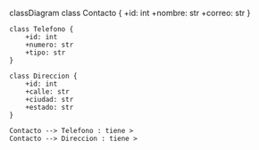 classDiagram
    class Contacto {
        +id: int
        +nombre: str
        +correo: str
    }

    class Telefono {
        +id: int
        +numero: str
        +tipo: str
    }

    class Direccion {
        +id: int
        +calle: str
        +ciudad: str
        +estado: str
    }

    Contacto --> Telefono : tiene >
    Contacto --> Direccion : tiene >